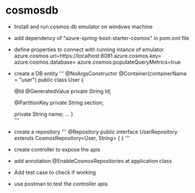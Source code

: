 # cosmosdb

- Install and run cosmos db emulator on windows machine
- add dependency of "azure-spring-boot-starter-cosmos" in pom.xml file
- define properties to connect with running intance of emulator
  azure.cosmos.uri=https://localhost:8081
  azure.cosmos.key=<primaryKey>
  azure.cosmos.database= <dbName>
  azure.cosmos.populateQueryMetrics=true
- create a DB entity 
'''
@NoArgsConstructor
@Container(containerName = "user")
public class User {

    @Id
    @GeneratedValue
    private String Id;

    @PartitionKey
    private String section;

    private String name;
    ...
}    
'''
- create a repository 
'''
@Repository
  public interface UserRepository extends CosmosRepository<User, String> {
}
'''
- create controller to expose the apis
-  add annotation @EnableCosmosRepositories at application class
- Add test case to check if working
- use postman to test the controller apis
